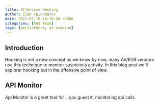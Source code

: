 ```yaml
---
title: Offensive Hooking
author: Ilan Kalendarov
date: 2021-02-10 14:10:00 +0800
categories: [Red Team]
tags: [persistence, av evasion]
---
```


## Introduction

Hooking is not a new concept as we know by now, many AV/EDR vendors use this technique to monitor suspicious activity. In this blog post we'll explorer hooking but in the offensive point of view.



## API Monitor

Api Monitor is a great tool for .. you guest it, monitoring api calls.

```python


```



